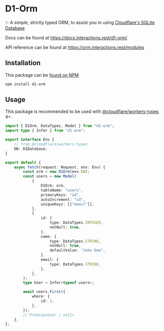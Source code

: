 # D1-Orm

✨ A simple, strictly typed ORM, to assist you in using [Cloudflare's SQLite Database](https://developers.cloudflare.com/d1)

Docs can be found at https://docs.interactions.rest/d1-orm/

API reference can be found at https://orm.interactions.rest/modules

## Installation

This package can be [found on NPM](https://npmjs.com/package/d1-orm)

```sh
npm install d1-orm
```

## Usage

This package is recommended to be used with [@cloudflare/workers-types](https://github.com/cloudflare/workers-types) 4+.

```ts
import { D1Orm, DataTypes, Model } from "d1-orm";
import type { Infer } from "d1-orm";

export interface Env {
	// from @cloudflare/workers-types
	DB: D1Database;
}

export default {
	async fetch(request: Request, env: Env) {
		const orm = new D1Orm(env.DB);
		const users = new Model(
			{
				D1Orm: orm,
				tableName: "users",
				primaryKeys: "id",
				autoIncrement: "id",
				uniqueKeys: [["email"]],
			},
			{
				id: {
					type: DataTypes.INTEGER,
					notNull: true,
				},
				name: {
					type: DataTypes.STRING,
					notNull: true,
					defaultValue: "John Doe",
				},
				email: {
					type: DataTypes.STRING,
				},
			},
		);
		type User = Infer<typeof users>;

		await users.First({
			where: {
				id: 1,
			},
		});
		// Promise<User | null>
	},
};
```

